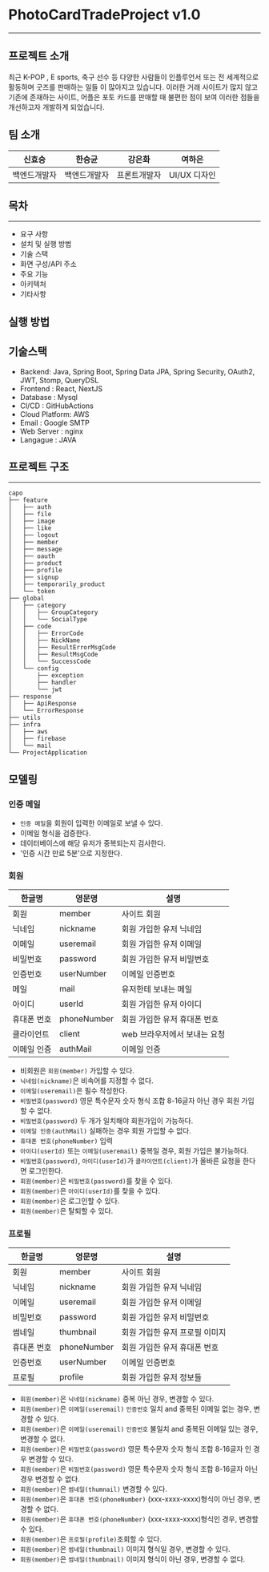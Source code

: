 # PhotoCardTradeProject v1.0
- - -

## 프로젝트 소개 
최근 K-POP , E sports, 축구 선수 등 다양한 사람들이 인플루언서 또는 전 세계적으로 활동하며 굿즈를 판매하는 일들 이 많아지고 있습니다.
이러한 거래 사이트가 많지 않고 기존에 존재하는 사이트, 어플은 포토 카드를 판매할 때 불편한 점이 보여 이러한 점들을 개선하고자 개발하게 되었습니다.

## 팀 소개
<div align="center">

|**신효승**| **한승균** | **강은화** |  **여하은**  |
|:-------:|:-------:|:-------:|:---------:|
| 백엔드개발자 | 백엔드개발자 | 프론트개발자  | UI/UX 디자인 |
</div>


## 목차
- - - 

- 요구 사항
- 설치 및 실행 방법 
- 기술 스택 
- 화면 구성/API 주소 
- 주요 기능 
- 아키텍처
- 기타사항


## 실행 방법 

## 기술스택

- Backend: Java, Spring Boot, Spring Data JPA, Spring Security, OAuth2, JWT, Stomp, QueryDSL
- Frontend : React, NextJS
- Database : Mysql
- CI/CD : GitHubActions
- Cloud Platform: AWS
- Email : Google SMTP
- Web Server : nginx
- Langague : JAVA

## 프로젝트 구조
<hr/>

```
capo
├── feature
│   ├── auth
│   ├── file
│   ├── image
│   ├── like
│   ├── logout
│   ├── member
│   ├── message
│   ├── oauth
│   ├── product
│   ├── profile
│   ├── signup
│   ├── temporarily_product
│   └── token
├── global
│   ├── category
│   │   ├── GroupCategory
│   │   └── SocialType
│   ├── code
│   │   ├── ErrorCode
│   │   ├── NickName
│   │   ├── ResultErrorMsgCode
│   │   ├── ResultMsgCode
│   │   └── SuccessCode
│   └── config
│       ├── exception
│       ├── handler
│       └── jwt
├── response
│   ├── ApiResponse
│   └── ErrorResponse
├── utils
├── infra
│   ├── aws
│   ├── firebase
│   └── mail
└── ProjectApplication
```



## 모델링
### 인증 메일 
- `인증 메일`을 회원이 입력한 이메일로 보낼 수 있다.
- 이메일 형식을 검증한다.
- 데이터베이스에 해당 유저가 중복되는지 검사한다.
- '인증 시간 만료 5분'으로 지정한다.  



### 회원 

| 한글명 | 영문명 | 설명             |
| --- | --- |----------------|
| 회원 | member | 사이트 회원         |
| 닉네임 | nickname | 회원 가입한 유저 닉네임  |
| 이메일 | useremail | 회원 가입한 유저 이메일  |
| 비밀번호 | password | 회원 가입한 유저 비밀번호 |
| 인증번호 | userNumber | 이메일 인증번호    |
| 메일 | mail | 유저한테 보내는 메일 |
| 아이디 | userId | 회원 가입한 유저 아이디 |
| 휴대폰 번호 | phoneNumber | 회원 가입한 유저 휴대폰 번호 |
| 클라이언트 | client | web 브라우저에서 보내는 요청 |
| 이메일 인증 | authMail | 이메일 인증 |

- 비회원은 `회원(member)` 가입할 수 있다.
- `닉네임(nickname)`은 비속어를 지정할 수 없다. 
- `이메일(useremail)`은 필수 작성한다.
- `비밀번호(password)` 영문 특수문자 숫자 형식 조합 8-16글자 아닌 경우 회원 가입할 수 없다.
- `비밀번호(password)` 두 개가 일치해야 회원가입이 가능하다.
- `이메일 인증(authMail)` 실패하는 경우 회원 가입할 수 없다. 
- `휴대폰 번호(phoneNumber)` 입력
- `아이디(userId)` 또는 `이메일(useremail)` 중복일 경우, 회원 가입은 불가능하다.
- `비밀번호(password)`, `아이디(userId)`가 `클라이언트(client)`가 올바른 요청을 한다면 로그인한다.
- `회원(member)`은 `비밀번호(password)`를 찾을 수 있다.
- `회원(member)`은 `아이디(userId)`를 찾을 수 있다.
- `회원(member)`은 로그인할 수 있다.
- `회원(member)`은 탈퇴할 수 있다.




### 프로필

| 한글명 | 영문명 | 설명                |
| --- | --- |-------------------|
| 회원 | member | 사이트 회원            |
| 닉네임 | nickname | 회원 가입한 유저 닉네임     |
| 이메일 | useremail | 회원 가입한 유저 이메일     |
| 비밀번호 | password | 회원 가입한 유저 비밀번호    |
| 썸네일 | thumbnail | 회원 가입한 유저 프로필 이미지 |
| 휴대폰 번호 | phoneNumber | 회원 가입한 유저 휴대폰 번호  |
| 인증번호 | userNumber | 이메일 인증번호          |
| 프로필 | profile | 회원 가입한 유저 정보들     |

- `회원(member)`은 `닉네임(nickname)` 중복 아닌 경우,  변경할 수 있다.   
- `회원(member)`은 `이메일(useremail)` `인증번호` 일치 and 중복된 이메일 없는 경우, 변경할 수 있다.  
- `회원(member)`은 `이메일(useremail)` `인증번호` 불일치 and 중복된 이메일 있는 경우, 변경할 수 없다.
- `회원(member)`은 `비밀번호(password)` 영문 특수문자 숫자 형식 조합 8-16글자 인 경우 변경할 수 있다.
- `회원(member)`은 `비밀번호(password)` 영문 특수문자 숫자 형식 조합 8-16글자 아닌 경우 변경할 수 없다.
- `회원(member)`은 `썸네일(thumnail)` 변경할 수 있다.
- `회원(member)`은 `휴대폰 번호(phoneNumber)` (xxx-xxxx-xxxx)형식이 아닌 경우, 변경할 수 없다.
- `회원(member)`은 `휴대폰 번호(phoneNumber)` (xxx-xxxx-xxxx)형식인 경우, 변경할 수 있다.
- `회원(member)`은 `프로필(profile)`조회할 수 있다.
- `회원(member)`은 `썸네일(thumbnail)` 이미지 형식일 경우, 변경할 수 있다.
- `회원(member)`은 `썸네일(thumbnail)` 이미지 형식이 아닌 경우, 변경할 수 없다.